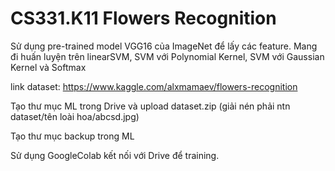 # CS331.K11 Flowers Recognition

Sử dụng pre-trained model VGG16 của ImageNet để lấy các feature.
Mang đi huấn luyện trên linearSVM, SVM với Polynomial Kernel, SVM với Gaussian Kernel và Softmax

link dataset: https://www.kaggle.com/alxmamaev/flowers-recognition

Tạo thư mục ML trong Drive và upload dataset.zip (giải nén phải ntn dataset/tên loài hoa/abcsd.jpg)


Tạo thư mục backup trong ML


Sử dụng GoogleColab kết nối với Drive để training.
